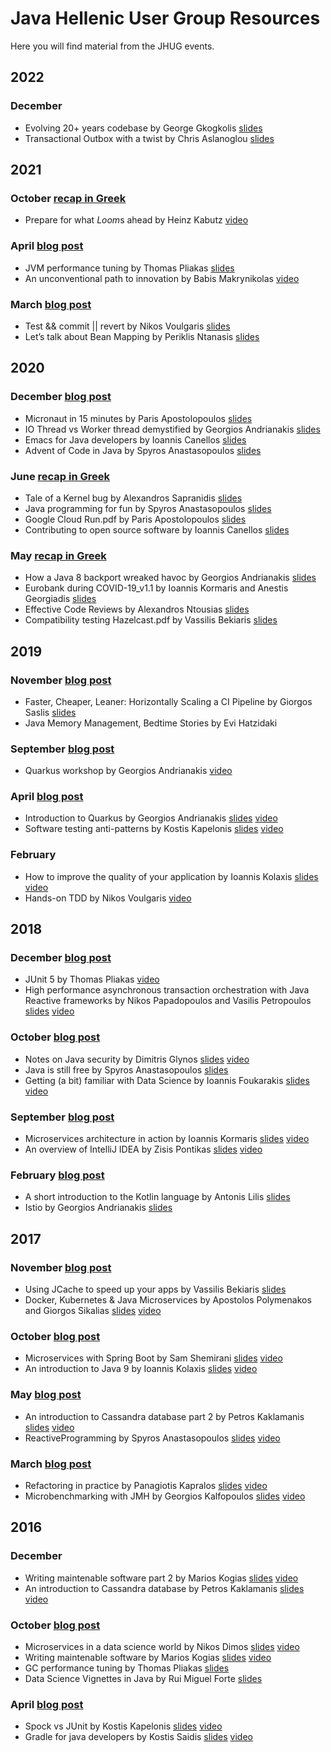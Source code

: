 # Java Hellenic User Group Resources

Here you will find material from the JHUG events.

## 2022

### December

- Evolving 20+ years codebase by George Gkogkolis [slides](presentations/2022/12-December/evolving-20-years-codebase.pdf)
- Transactional Outbox with a twist by Chris Aslanoglou [slides](presentations/2022/12-December/transactional-outbox-blueground-presentation.pdf)

## 2021

### October [recap in Greek](https://tinyletter.com/jhug/letters/jhug-newsletter-october-2021)

- Prepare for what *Loom*s ahead by Heinz Kabutz [video](https://vimeo.com/626210978)

### April [blog post](https://www.jhug.gr/jhug-meetup-april-22th-2021/)

- JVM performance tuning by Thomas Pliakas [slides](presentations/2021/04-April/JVMPerformanceTuning.pdf)
- An unconventional path to innovation by Babis Makrynikolas [video](https://vimeo.com/540659777)

### March [blog post](https://www.jhug.gr/jhug-meetup-march-11th-2021/)

- Test && commit || revert by Nikos Voulgaris [slides](presentations/2021/03-March/TestCommitRevert.pdf)
- Let’s talk about Bean Mapping by Periklis Ntanasis [slides](presentations/2021/03-March/JavaBeanMapping.pdf)

## 2020

### December [blog post](https://www.jhug.gr/jhug-meetup-december-29th-2020/)

- Micronaut in 15 minutes by Paris Apostolopoulos [slides](presentations/2020/12-December/Micronaut%20in%2015%20minutes.pdf)
- IO Thread vs Worker thread demystified by Georgios Andrianakis [slides](presentations/2020/12-December/IO%20Thread%20vs%20Worker%20thread%20demystified.txt)
- Emacs for Java developers by Ioannis Canellos [slides](presentations/2020/12-December/Emacs%20for%20Java%20developers.txt)
- Advent of Code in Java by Spyros Anastasopoulos [slides](presentations/2020/12-December/Advent%20of%20Code%20in%20Java.pdf)

### June [recap in Greek](https://tinyletter.com/jhug/letters/you-ve-got-mail-from-jhug-3)

- Tale of a Kernel bug by Alexandros Sapranidis [slides](presentations/2020/06-June/The%20story%20of%20black%20box%20debugging.pdf)
- Java programming for fun by Spyros Anastasopoulos [slides](presentations/2020/06-June/Java%20programming%20for%20fun.pdf)
- Google Cloud Run.pdf by Paris Apostolopoulos [slides](presentations/2020/06-June/Google%20Cloud%20Run.pdf)
- Contributing to open source software by Ioannis Canellos [slides](presentations/2020/06-June/contributing-to-oss.pdf)

### May [recap in Greek](https://tinyletter.com/jhug/letters/you-ve-got-mail-from-jhug-2)

- How a Java 8 backport wreaked havoc by Georgios Andrianakis [slides](presentations/2020/05-May/Java8%20-%20Backport%20-%20JHUG.pdf)
- Eurobank during COVID-19_v1.1 by Ioannis Kormaris and Anestis Georgiadis [slides](presentations/2020/05-May/Eurobank%20during%20COVID-19_v1.1.pdf)
- Effective Code Reviews by Alexandros Ntousias [slides](presentations/2020/05-May/Effective%20Code%20Reviews%20-%20JHUG.pdf)
- Compatibility testing Hazelcast.pdf by Vassilis Bekiaris [slides](presentations/2020/05-May/Compatibility%20testing%20Hazelcast.pdf)

## 2019

### November [blog post](https://www.jhug.gr/jhug-meetup-november-11th-2019/)

- Faster, Cheaper, Leaner: Horizontally Scaling a CI Pipeline by Giorgos Saslis [slides](https://speakerdeck.com/gsaslis/faster-cheaper-leaner-horizontally-scaling-a-ci-pipeline-1ac8963b-22ed-4149-9047-7a7d192312d3)
- Java Memory Management, Bedtime Stories by Evi Hatzidaki

### September [blog post](https://www.jhug.gr/kai-tora-kati-entelos-diaforetiko/)

- Quarkus workshop by Georgios Andrianakis [video](https://vimeo.com/390340056)

### April [blog post](https://www.jhug.gr/jhug-meetup-april-9th-2019/)

- Introduction to Quarkus by Georgios Andrianakis [slides](presentations/2019/04-april/Quarkus%20-%20JHUG.pdf) [video](https://vimeo.com/339715440)
- Software testing anti-patterns by Kostis Kapelonis [slides](presentations/2019/04-april/software-testing-anti-patterns.pdf) [video](https://vimeo.com/335675924)

### February

- How to improve the quality of your application by Ioannis Kolaxis [slides](presentations/2019/02-February/quality.pdf) [video](https://vimeo.com/320965338)
- Hands-on TDD by Nikos Voulgaris [video](https://vimeo.com/323921239)

## 2018

### December [blog post](https://www.jhug.gr/jhug-meetup-december-3rd-2018/)

- JUnit 5 by Thomas Pliakas [video](https://vimeo.com/310893373)
- High performance asynchronous transaction orchestration with Java Reactive frameworks by Nikos Papadopoulos and Vasilis Petropoulos [slides](presentations/2018/12-December/intralot.pdf) [video](https://vimeo.com/309660360)

### October [blog post](https://www.jhug.gr/jhug-meetup-october-30th-2018/)

- Notes on Java security by Dimitris Glynos [slides](presentations/2018/10-October/notes-java-sec.pdf) [video](https://vimeo.com/301395882)
- Java is still free by Spyros Anastasopoulos [slides](presentations/2018/10-October/JavaLicense.pdf)
- Getting (a bit) familiar with Data Science by Ioannis Foukarakis [slides](presentations/2018/10-October/Getting%20(a%20bit)%20familiar%20with%20Data%20Science.pdf) [video](https://vimeo.com/299762465)

### September [blog post](https://www.jhug.gr/new-meetupsep-2018/)

- Microservices architecture in action by Ioannis Kormaris [slides](presentations/2018/09-September/MicroServices%20Architecture%20In%20Action.pdf) [video](https://vimeo.com/293447463)
- An overview of IntelliJ IDEA by Zisis Pontikas [slides](presentations/2018/09-September/Jetbrains.pdf) [video](https://vimeo.com/294017886)

### February [blog post](https://www.jhug.gr/jhug-meetup-february-28th-2018/)

- A short introduction to the Kotlin language by Antonis Lilis [slides](presentations/2018/28-February/KotlinIntro-JHUG.pdf)
- Istio by Georgios Andrianakis [slides](presentations/2018/28-February/istio-presentation-jhug.pdf)

## 2017

### November [blog post](https://fragkakis.github.io/JHUG-meetup-28-November-2017/)

- Using JCache to speed up your apps by Vassilis Bekiaris [slides](presentations/2017/28-November/Using%20JCache%20to%20speed%20up%20your%20apps.pdf)
- Docker, Kubernetes & Java Microservices by Apostolos Polymenakos and Giorgos Sikalias [slides](presentations/2017/28-November/Docker,%20Kubernetes%20&%20Java%20Microservices.pdf) [video](https://vimeo.com/247101263)

### October [blog post](https://fragkakis.github.io/JHUG-meetup-20-October-2017/)

- Microservices with Spring Boot by Sam Shemirani [slides](presentations/2017/10-October/JHug-microservices-springboot.pdf) [video](https://vimeo.com/246536422)
- An introduction to Java 9 by Ioannis Kolaxis [slides](presentations/2017/10-October/jhugkolaxisioannisjava9-171020210902.pdf) [video](https://vimeo.com/246622212)

### May [blog post](https://fragkakis.github.io/JHUG-meetup-12-May-2017/)

- An introduction to Cassandra database part 2 by Petros Kaklamanis [slides](presentations/2017/05-May/JHUG_12052017_CassandraIntro.pdf) [video](https://vimeo.com/218583074)
- ReactiveProgramming by Spyros Anastasopoulos [slides](presentations/2017/05-May/Reactive_Programming.pdf) [video](https://vimeo.com/219470138)

### March [blog post](https://fragkakis.github.io/meetup-15-March-2017/)

- Refactoring in practice by Panagiotis Kapralos [slides](presentations/2017/03-March/Refactoring-In-Practice.pdf) [video](https://vimeo.com/208950085)
- Microbenchmarking with JMH by Georgios Kalfopoulos [slides](presentations/2017/03-March/Microbenchmarking.pdf) [video](https://vimeo.com/208947227)

## 2016

### December

- Writing maintenable software part 2 by Marios Kogias [slides](presentations/2016/12-December/Maintainability.Presentation_PART_2.v0.4.pdf) [video](https://vimeo.com/196230071)
- An introduction to Cassandra database by Petros Kaklamanis [slides](presentations/2016/12-December/JHUG_02122016_CassandraIntro.pdf) [video](https://vimeo.com/197079359)

### October [blog post](https://fragkakis.github.io/JHUG-meetup-4-October-2016/)

- Microservices in a data science world by Nikos Dimos [slides](presentations/2016/10-October/Microservices_in_a_Data_Science_World.pdf) [video](https://vimeo.com/187563316)
- Writing maintenable software by Marios Kogias [slides](presentations/2016/10-October/Maintainability_Presentation.pdf) [video](https://vimeo.com/186186187)
- GC performance tuning by Thomas Pliakas [slides](presentations/2016/10-October/GC_Performance_Tuning.pdf)
- Data Science Vignettes in Java by Rui Miguel Forte [slides](presentations/2016/10-October/Forte_JHUG_Presentation_2016.pdf)

### April [blog post](https://fragkakis.github.io/JHUG-meetup-2-April-2016/)

- Spock vs JUnit by Kostis Kapelonis [slides](presentations/2016/04-April/spock-vs-junit.pdf) [video](https://vimeo.com/163169615)
- Gradle for java developers by Kostis Saidis [slides](presentations/2016/04-April/gradleforjavadevelopers-160403102018.pdf) [video](https://vimeo.com/163474384)
